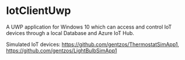 # IotClientUwp
A UWP application for Windows 10 which can access and control IoT devices through a local Database and Azure IoT Hub.

Simulated IoT devices:
https://github.com/gentzos/ThermostatSimApp1,
https://github.com/gentzos/LightBulbSimApp1

